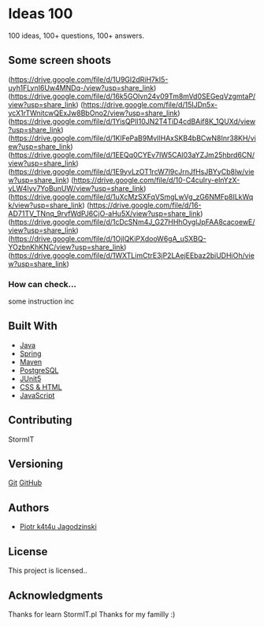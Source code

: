 # Ideas 100

100 ideas, 100+ questions, 100+ answers.

## Some screen shoots 

(https://drive.google.com/file/d/1U9Gl2dRiH7kI5-uyh1FLynI6Uw4MNDq-/view?usp=share_link)
(https://drive.google.com/file/d/16k5GOlvn24v09Tm8mVd0SEGeqVzgmtaP/view?usp=share_link)
(https://drive.google.com/file/d/15IJDn5x-ycX1rTWnitcwQExJw8BbOno2/view?usp=share_link)
(https://drive.google.com/file/d/1YisQPIl10JN2T4TiD4cdBAif8K_1QUXd/view?usp=share_link)
(https://drive.google.com/file/d/1KIFePaB9MvlIHAxSKB4bBCwN8Inr38KH/view?usp=share_link)
(https://drive.google.com/file/d/1EEQq0CYEv7IW5CAl03aYZJm25hbrd6CN/view?usp=share_link)
(https://drive.google.com/file/d/1E9yvLzOT1rcW7l9cJrnJfHsJBYyCb8lw/view?usp=share_link)
(https://drive.google.com/file/d/10-C4culry-elnYzX-yLW4lyv7YoBunUW/view?usp=share_link)
(https://drive.google.com/file/d/1uXcMzSXFqVSmgLwVg_zG6NMFp8ILkWqk/view?usp=share_link)
(https://drive.google.com/file/d/16-AD71TV_TNnq_9rvfWdPJ6CjO-aHu5X/view?usp=share_link)
(https://drive.google.com/file/d/1cDcSNm4J_G27HHhOyglJpFAA8cacoewE/view?usp=share_link)
(https://drive.google.com/file/d/1OjIQKiPXdooW6gA_uSXBQ-YOzbnKhKNC/view?usp=share_link)
(https://drive.google.com/file/d/1WXTLimCtrE3jP2LAejEEbaz2biUDHiOh/view?usp=share_link)



### How can check...
 some instruction inc

## Built With

- [Java](https://www.java.com/en/)
- [Spring](https://spring.io/)
- [Maven](https://maven.apache.org/)
- [PostgreSQL](https://www.postgresql.org/)
- [JUnit5](https://junit.org/junit5/)
- [CSS & HTML](https://www.w3.org/)
- [JavaScript](https://www.javascript.com/)

## Contributing

StormIT

## Versioning

[Git](https://git-scm.com/)
[GitHub](https://github.com/)

## Authors

- [Piotr k4t4u Jagodzinski](https://github.com/k4t4u)

## License

This project is licensed..

## Acknowledgments

Thanks for learn StormIT.pl 
Thanks for my familly :)
